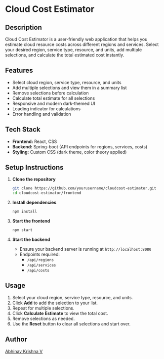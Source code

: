 # Cloud Cost Estimator

## Description

Cloud Cost Estimator is a user-friendly web application that helps you estimate cloud resource costs across different regions and services. Select your desired region, service type, resource, and units, add multiple selections, and calculate the total estimated cost instantly.

## Features

- Select cloud region, service type, resource, and units
- Add multiple selections and view them in a summary list
- Remove selections before calculation
- Calculate total estimate for all selections
- Responsive and modern dark-themed UI
- Loading indicator for calculations
- Error handling and validation

## Tech Stack

- **Frontend:** React, CSS
- **Backend:** Spring-boot (API endpoints for regions, services, costs)
- **Styling:** Custom CSS (dark theme, color theory applied)

## Setup Instructions

1. **Clone the repository**
   ```bash
   git clone https://github.com/yourusername/cloudcost-estimator.git
   cd cloudcost-estimator/frontend
   ```

2. **Install dependencies**
   ```bash
   npm install
   ```

3. **Start the frontend**
   ```bash
   npm start
   ```

4. **Start the backend**
   - Ensure your backend server is running at `http://localhost:8080`
   - Endpoints required:
     - `/api/regions`
     - `/api/services`
     - `/api/costs`

## Usage

1. Select your cloud region, service type, resource, and units.
2. Click **Add** to add the selection to your list.
3. Repeat for multiple selections.
4. Click **Calculate Estimate** to view the total cost.
5. Remove selections as needed.
6. Use the **Reset** button to clear all selections and start over.

## Author

[Abhinav Krishna V](https://github.com/abhinavsedai)